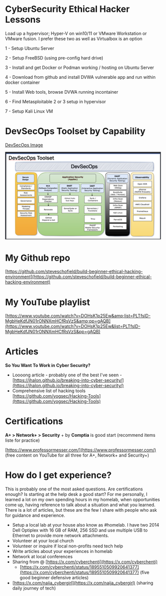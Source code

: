 # **CyberSecurity Ethical Hacker Lessons**

Load up a hypervisor; Hyper-V on win10/11 or VMware Workstation or VMware fusion.   I prefer these two as well as Virtualbox is an option

 1 - Setup Ubuntu Server

 2 - Setup FreeBSD (using pre-config hard
drive)

 3 - Install and get Docker or Podman working / hosting on Ubuntu Server

 4 - Download from github and install DVWA vulnerable app and run within docker container

 5 - Install Web tools, browse DVWA running incontainer

 6 - Find Metasploitable 2 or 3 setup in hypervisor

 7 - Setup Kali Linux VM

# DevSecOps Toolset by Capability

[DevSecOps Image](https://github.com/steveschofield/build-beginner-ethical-hacking-environment/blob/main/cybersecurity-mentoring-notes/image/README/1740086647034.png "Open Source tools")

![1740087028400](image/README/1740087028400.png)

# **My Github repo**

[https://github.com/steveschofield/build-beginner-ethical-hacking-environment](https://github.com/steveschofield/build-beginner-ethical-hacking-environment)

# **My YouTube playlist**

[https://www.youtube.com/watch?v=DOHsK1p25Ew&amp;list=PLTfslD-MgbHeKdfJN01rONNXmHCfRsVzS&amp;pp=gAQB](https://www.youtube.com/watch?v=DOHsK1p25Ew&list=PLTfslD-MgbHeKdfJN01rONNXmHCfRsVzS&pp=gAQB)

# **Articles**

**So You Want To Work in Cyber Security?**

* Loooong article - probably one of the best I've seen - [https://jhalon.github.io/breaking-into-cyber-security/](https://jhalon.github.io/breaking-into-cyber-security/)
* Comprehensive list of hacking tools [https://github.com/yogsec/Hacking-Tools](https://github.com/yogsec/Hacking-Tools)

# Certifications

**A+ > Network+ > Security** + by **Comptia** is good start
(recommend items liste for practice)

[https://www.professormesser.com/](https://www.professormesser.com/) (free content on YouTube for all three for A+, Network+ and Security+)

# How do I get experience?

This is probably one of the most asked questions.  Are certifications enough?  Is starting at the help desk a good start?   For me personally, I learned a lot on my own spending hours in my homelab, when opportunities come up, having reference to talk about a situation and what you learned.  There is a lot of articles, but these are the few I share with people who ask for guidance and experience.

* Setup a local lab at your house also know as #homelab.   I have two 2014 Dell Optiplex with 16 GB of RAM, 256 SSD and use multiple USB to Ethernet to provide more network attachments.
* Volunteer at your local church
* Volunteer or inquire if local non-profits need tech help
* Write articles about your experiences in homelab
* Network at local conferences
* Sharing from @ [https://x.com/cyberchenti](https://x.com/cyberchenti)
  * [https://x.com/cyberchenti/status/1895510509920641377](https://x.com/cyberchenti/status/1895510509920641377) (five good beginner defensive articles)
* [https://x.com/naija_cybergirl](https://x.com/naija_cybergirl) (sharing daily journey of tech)
